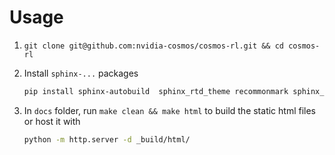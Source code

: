 # Usage

1. `git clone git@github.com:nvidia-cosmos/cosmos-rl.git && cd cosmos-rl`
2. Install `sphinx-...` packages
    ``` bash
    pip install sphinx-autobuild  sphinx_rtd_theme recommonmark sphinx_markdown_tables sphinx-argparse sphinx-jsonschema
    ```

3. In `docs` folder, run `make clean && make html` to build the static html files or host it with
    ``` bash
    python -m http.server -d _build/html/
    ```